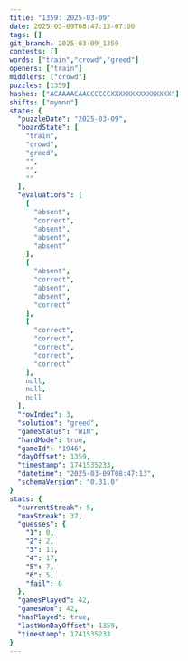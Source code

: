 ```yaml
---
title: "1359: 2025-03-09"
date: 2025-03-09T08:47:13-07:00
tags: []
git_branch: 2025-03-09_1359
contests: []
words: ["train","crowd","greed"]
openers: ["train"]
middlers: ["crowd"]
puzzles: [1359]
hashes: ["ACAAAACAACCCCCCXXXXXXXXXXXXXXX"]
shifts: ["mymnn"]
state: {
  "puzzleDate": "2025-03-09",
  "boardState": [
    "train",
    "crowd",
    "greed",
    "",
    "",
    ""
  ],
  "evaluations": [
    [
      "absent",
      "correct",
      "absent",
      "absent",
      "absent"
    ],
    [
      "absent",
      "correct",
      "absent",
      "absent",
      "correct"
    ],
    [
      "correct",
      "correct",
      "correct",
      "correct",
      "correct"
    ],
    null,
    null,
    null
  ],
  "rowIndex": 3,
  "solution": "greed",
  "gameStatus": "WIN",
  "hardMode": true,
  "gameId": "1946",
  "dayOffset": 1359,
  "timestamp": 1741535233,
  "datetime": "2025-03-09T08:47:13",
  "schemaVersion": "0.31.0"
}
stats: {
  "currentStreak": 5,
  "maxStreak": 37,
  "guesses": {
    "1": 0,
    "2": 2,
    "3": 11,
    "4": 17,
    "5": 7,
    "6": 5,
    "fail": 0
  },
  "gamesPlayed": 42,
  "gamesWon": 42,
  "hasPlayed": true,
  "lastWonDayOffset": 1359,
  "timestamp": 1741535233
}
---
```

<!-- more -->
